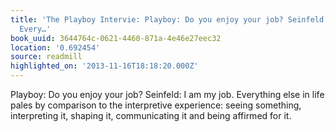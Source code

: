 ```yaml
---
title: 'The Playboy Intervie: Playboy: Do you enjoy your job? Seinfeld: I am my job.
  Every…'
book_uuid: 3644764c-0621-4460-871a-4e46e27eec32
location: '0.692454'
source: readmill
highlighted_on: '2013-11-16T18:18:20.000Z'
---
```


Playboy: Do you enjoy your job? Seinfeld: I am my job. Everything else in life pales by comparison to the interpretive experience: seeing something, interpreting it, shaping it, communicating it and being affirmed for it.